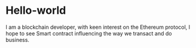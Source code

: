 # Hello-world

I am a blockchain developer,
with keen interest on the Ethereum protocol,
I hope to see Smart contract influencing the way we transact and do business.
